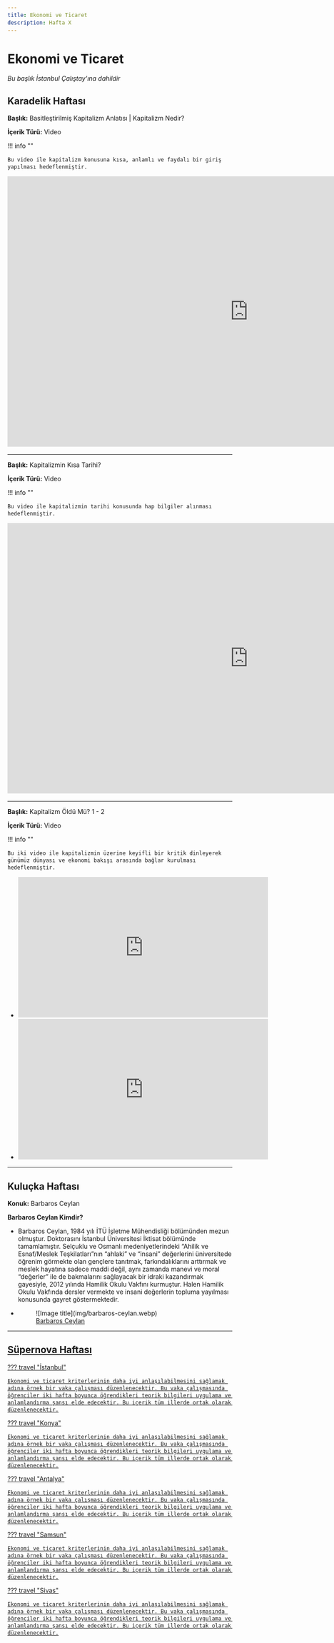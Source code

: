 ```yaml
---
title: Ekonomi ve Ticaret
description: Hafta X
---
```


# **Ekonomi ve Ticaret**

_Bu başlık İstanbul Çalıştay'ına dahildir_

## Karadelik Haftası

**Başlık:** Basitleştirilmiş Kapitalizm Anlatısı | Kapitalizm Nedir?

**İçerik Türü:** Video

!!! info ""

    Bu video ile kapitalizm konusuna kısa, anlamlı ve faydalı bir giriş yapılması hedeflenmiştir.

<iframe width="1078" height="606" src="https://www.youtube.com/embed/_6czA7hsn0Y?si=crVXSp7mrEgF_vU8" title="YouTube video player" frameborder="0" allow="accelerometer; autoplay; clipboard-write; encrypted-media; gyroscope; picture-in-picture; web-share" referrerpolicy="strict-origin-when-cross-origin" allowfullscreen></iframe>

---

**Başlık:** Kapitalizmin Kısa Tarihi?

**İçerik Türü:** Video

!!! info ""

    Bu video ile kapitalizmin tarihi konusunda hap bilgiler alınması hedeflenmiştir.

<iframe width="1078" height="606" src="https://www.youtube.com/embed/xY36Cd8jrks?si=8aWQ2RghsgA_dtou" title="YouTube video player" frameborder="0" allow="accelerometer; autoplay; clipboard-write; encrypted-media; gyroscope; picture-in-picture; web-share" referrerpolicy="strict-origin-when-cross-origin" allowfullscreen></iframe>

---

**Başlık:** Kapitalizm Öldü Mü? 1 - 2

**İçerik Türü:** Video

!!! info ""

    Bu iki video ile kapitalizmin üzerine keyifli bir kritik dinleyerek günümüz dünyası ve ekonomi bakışı arasında bağlar kurulması hedeflenmiştir.

<div class="grid cards" markdown>

- <iframe width="560" height="315" src="https://www.youtube.com/embed/wEc_uantPd4?si=vY2i9vNPbNb3xcoy" title="YouTube video player" frameborder="0" allow="accelerometer; autoplay; clipboard-write; encrypted-media; gyroscope; picture-in-picture; web-share" referrerpolicy="strict-origin-when-cross-origin" allowfullscreen></iframe>
- <iframe width="560" height="315" src="https://www.youtube.com/embed/IpuN7lA2b5g?si=dNTOXXYxJoToEhch" title="YouTube video player" frameborder="0" allow="accelerometer; autoplay; clipboard-write; encrypted-media; gyroscope; picture-in-picture; web-share" referrerpolicy="strict-origin-when-cross-origin" allowfullscreen></iframe>

</div>

---

## Kuluçka Haftası

**Konuk:** Barbaros Ceylan

**Barbaros Ceylan Kimdir?**

<div class="grid cards" markdown>

- Barbaros Ceylan, 1984 yılı İTÜ İşletme Mühendisliği bölümünden mezun olmuştur. Doktorasını İstanbul Üniversitesi İktisat bölümünde tamamlamıştır. Selçuklu ve Osmanlı medeniyetlerindeki “Ahilik ve Esnaf/Meslek Teşkilatları”nın “ahlaki” ve “insani” değerlerini üniversitede öğrenim görmekte olan gençlere tanıtmak, farkındalıklarını arttırmak ve meslek hayatına sadece maddi değil, aynı zamanda manevi ve moral “değerler” ile de bakmalarını sağlayacak bir idraki kazandırmak gayesiyle, 2012 yılında Hamilik Okulu Vakfını kurmuştur. Halen Hamilik Okulu Vakfında dersler vermekte ve insani değerlerin topluma yayılması konusunda gayret göstermektedir.

- <figure markdown="span">
    ![Image title](img/barbaros-ceylan.webp)
    <figcaption><a href="https://www.linkedin.com/in/barbaros-ceylan-6b587096/?originalSubdomain=tr" target="_blank">Barbaros Ceylan</figcaption>
  </figure>

</div>

---

## Süpernova Haftası

??? travel "İstanbul"

    Ekonomi ve ticaret kriterlerinin daha iyi anlaşılabilmesini sağlamak adına örnek bir vaka çalışması düzenlenecektir. Bu vaka çalışmasında öğrenciler iki hafta boyunca öğrendikleri teorik bilgileri uygulama ve anlamlandırma şansı elde edecektir. Bu içerik tüm illerde ortak olarak düzenlenecektir.

??? travel "Konya"

    Ekonomi ve ticaret kriterlerinin daha iyi anlaşılabilmesini sağlamak adına örnek bir vaka çalışması düzenlenecektir. Bu vaka çalışmasında öğrenciler iki hafta boyunca öğrendikleri teorik bilgileri uygulama ve anlamlandırma şansı elde edecektir. Bu içerik tüm illerde ortak olarak düzenlenecektir.

??? travel "Antalya"

    Ekonomi ve ticaret kriterlerinin daha iyi anlaşılabilmesini sağlamak adına örnek bir vaka çalışması düzenlenecektir. Bu vaka çalışmasında öğrenciler iki hafta boyunca öğrendikleri teorik bilgileri uygulama ve anlamlandırma şansı elde edecektir. Bu içerik tüm illerde ortak olarak düzenlenecektir.

??? travel "Samsun"

    Ekonomi ve ticaret kriterlerinin daha iyi anlaşılabilmesini sağlamak adına örnek bir vaka çalışması düzenlenecektir. Bu vaka çalışmasında öğrenciler iki hafta boyunca öğrendikleri teorik bilgileri uygulama ve anlamlandırma şansı elde edecektir. Bu içerik tüm illerde ortak olarak düzenlenecektir.

??? travel "Sivas"

    Ekonomi ve ticaret kriterlerinin daha iyi anlaşılabilmesini sağlamak adına örnek bir vaka çalışması düzenlenecektir. Bu vaka çalışmasında öğrenciler iki hafta boyunca öğrendikleri teorik bilgileri uygulama ve anlamlandırma şansı elde edecektir. Bu içerik tüm illerde ortak olarak düzenlenecektir.
